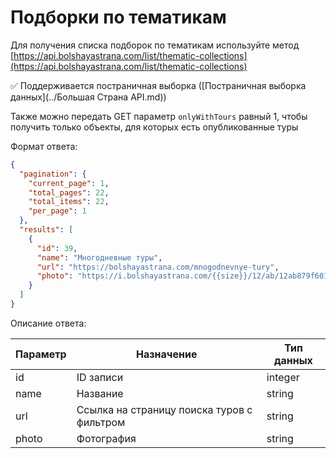 # Подборки по тематикам

Для получения списка подборок по тематикам используйте
метод [https://api.bolshayastrana.com/list/thematic-collections](https://api.bolshayastrana.com/list/thematic-collections)

✅ Поддерживается постраничная выборка ([Постраничная выборка данных](../Большая Страна API.md))

Также можно передать GET параметр `onlyWithTours` равный 1, чтобы получить только объекты, для которых есть
опубликованные туры

Формат ответа:

```json
{
  "pagination": {
    "current_page": 1,
    "total_pages": 22,
    "total_items": 22,
    "per_page": 1
  },
  "results": [
    {
      "id": 39,
      "name": "Многодневные туры",
      "url": "https://bolshayastrana.com/mnogodnevnye-tury",
      "photo": "https://i.bolshayastrana.com/{{size}}/12/ab/12ab879f601ac0d089ce0c317cf21267.jpeg"
    }
  ]
}
```

Описание ответа:

| Параметр | Назначение                                 | Тип данных |
|----------|--------------------------------------------|------------|
| id       | ID записи                                  | integer    |
| name     | Название                                   | string     |
| url      | Ссылка на страницу поиска туров с фильтром | string     |
| photo    | Фотография                                 | string     |